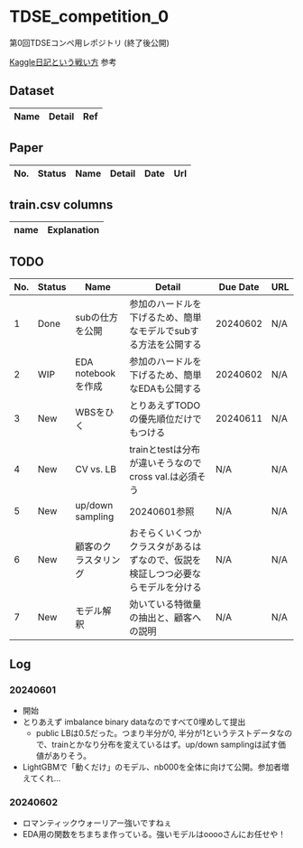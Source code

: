 # TDSE_competition_0

第0回TDSEコンペ用レポジトリ (終了後公開)

[Kaggle日記という戦い方](https://zenn.dev/fkubota/articles/3d8afb0e919b555ef068) 参考

## Dataset

|Name|Detail|Ref|
|---|---|---|

## Paper

|No.|Status|Name|Detail|Date|Url|
|---|---|---|---|---|---|

## train.csv columns

|name|Explanation|
|----|----|

## TODO

|No.|Status|Name|Detail|Due Date|URL|
|---|---|---|---|---|---|
| 1 | Done | subの仕方を公開 | 参加のハードルを下げるため、簡単なモデルでsubする方法を公開する | 20240602 | N/A |
| 2 | WIP | EDA notebookを作成 | 参加のハードルを下げるため、簡単なEDAも公開する | 20240602 | N/A |
| 3 | New | WBSをひく | とりあえずTODOの優先順位だけでもつける | 20240611 | N/A |
| 4 | New | CV vs. LB | trainとtestは分布が違いそうなのでcross val.は必須そう | N/A | N/A |
| 5 | New | up/down sampling | 20240601参照 | N/A | N/A |
| 6 | New | 顧客のクラスタリング | おそらくいくつかクラスタがあるはずなので、仮説を検証しつつ必要ならモデルを分ける | N/A | N/A |
| 7 | New | モデル解釈 | 効いている特徴量の抽出と、顧客への説明 | N/A | N/A |

## Log

### 20240601

- 開始
- とりあえず imbalance binary dataなのですべて0埋めして提出
  - public LBは0.5だった。つまり半分が0, 半分が1というテストデータなので、trainとかなり分布を変えているはず。up/down samplingは試す価値がありそう。
- LightGBMで「動くだけ」のモデル、nb000を全体に向けて公開。参加者増えてくれ...
  
### 20240602

- ロマンティックウォーリアー強いですねぇ
- EDA用の関数をちまちま作っている。強いモデルはooooさんにお任せや！
